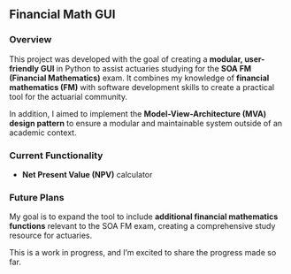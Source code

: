 ## **Financial Math GUI**

### **Overview**  
This project was developed with the goal of creating a **modular, user-friendly GUI** in Python to assist actuaries studying for the **SOA FM (Financial Mathematics)** exam. It combines my knowledge of **financial mathematics (FM)** with software development skills to create a practical tool for the actuarial community.  

In addition, I aimed to implement the **Model-View-Architecture (MVA) design pattern** to ensure a modular and maintainable system outside of an academic context.  

### **Current Functionality**  
- **Net Present Value (NPV)** calculator  

### **Future Plans**  
My goal is to expand the tool to include **additional financial mathematics functions** relevant to the SOA FM exam, creating a comprehensive study resource for actuaries.  

This is a work in progress, and I’m excited to share the progress made so far.
